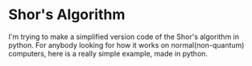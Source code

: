 # Shor's Algorithm
I'm trying to make a simplified version code of the Shor's algorithm in python.
For anybody looking for how it works on normal(non-quantum) computers, here is a really simple example, made in python.
